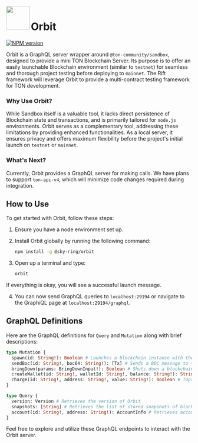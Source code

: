 <img align="left" width="64" height="64" src="https://github.com/sky-ring/orbit/blob/main/assets/orbit.png">

# Orbit

[![NPM version](https://img.shields.io/badge/@sky--ring/orbit-0.1.2-informational?style=flat-square&color=FFFF91&labelColor=360825)](https://www.npmjs.com/package/@sky-ring/orbit)

Orbit is a GraphQL server wrapper around `@ton-community/sandbox`, designed to provide a mini TON Blockchain Server. Its purpose is to offer an easily launchable Blockchain environment (similar to `testnet`) for seamless and thorough project testing before deploying to `mainnet`. The Rift framework will leverage Orbit to provide a multi-contract testing framework for TON development.

### Why Use Orbit?

While Sandbox itself is a valuable tool, it lacks direct persistence of Blockchain state and transactions, and is primarily tailored for `node.js` environments. Orbit serves as a complementary tool, addressing these limitations by providing enhanced functionalities. As a local server, it ensures privacy and offers maximum flexibility before the project's initial launch on `testnet` or `mainnet`.

### What's Next?

Currently, Orbit provides a GraphQL server for making calls. We have plans to support `ton-api-v4`, which will minimize code changes required during integration.

## How to Use

To get started with Orbit, follow these steps:

1. Ensure you have a node environment set up.
2. Install Orbit globally by running the following command:

   ```bash
   npm install -g @sky-ring/orbit
   ```

3. Open up a terminal and type:

   ```bash
   orbit
   ```

If everything is okay, you will see a successful launch message.

4. You can now send GraphQL queries to `localhost:29194` or navigate to the GraphiQL page at `localhost:29194/graphql`.

## GraphQL Definitions

Here are the GraphQL definitions for `Query` and `Mutation` along with brief descriptions:

```graphql
type Mutation {
  spawn(id: String!): Boolean # Launches a blockchain instance with the specified ID
  sendBoc(id: String!, boc64: String!): [Tx] # Sends a BOC message to the specified network
  bringDown(params: BringDownInput!): Boolean # Shuts down a blockchain instance with removal capability
  createWallet(id: String!, walletId: String!, balance: String!): String # Creates a wallet with the specified name on the network with the given balance
  charge(id: String!, address: String!, value: String!): Boolean # Tops up the balance for the specified account on the network
}

type Query {
  version: Version # Retrieves the version of Orbit
  snapshots: [String] # Retrieves the list of stored snapshots of blockchains
  account(id: String!, address: String!): AccountInfo # Retrieves account information for the specified ID and address
}
```

Feel free to explore and utilize these GraphQL endpoints to interact with the Orbit server.
